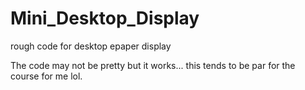 # Mini_Desktop_Display
 rough code for desktop epaper display

The code may not be pretty but it works... this tends to be par for the course for me lol.
